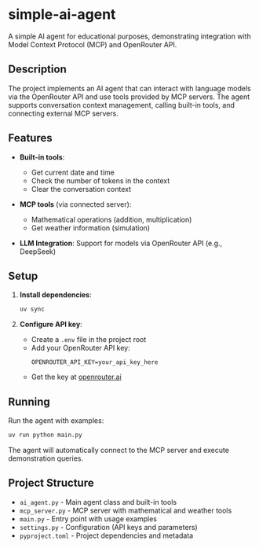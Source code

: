 # simple-ai-agent

A simple AI agent for educational purposes, demonstrating integration with Model Context Protocol (MCP) and OpenRouter API.

## Description

The project implements an AI agent that can interact with language models via the OpenRouter API and use tools provided by MCP servers. The agent supports conversation context management, calling built-in tools, and connecting external MCP servers.

## Features

- **Built-in tools**:
  - Get current date and time
  - Check the number of tokens in the context
  - Clear the conversation context

- **MCP tools** (via connected server):
  - Mathematical operations (addition, multiplication)
  - Get weather information (simulation)

- **LLM Integration**: Support for models via OpenRouter API (e.g., DeepSeek)

## Setup

1. **Install dependencies**:
   ```bash
   uv sync
   ```

2. **Configure API key**:
   - Create a `.env` file in the project root
   - Add your OpenRouter API key:
     ```
     OPENROUTER_API_KEY=your_api_key_here
     ```
   - Get the key at [openrouter.ai](https://openrouter.ai)

## Running

Run the agent with examples:
```bash
uv run python main.py
```

The agent will automatically connect to the MCP server and execute demonstration queries.

## Project Structure

- `ai_agent.py` - Main agent class and built-in tools
- `mcp_server.py` - MCP server with mathematical and weather tools
- `main.py` - Entry point with usage examples
- `settings.py` - Configuration (API keys and parameters)
- `pyproject.toml` - Project dependencies and metadata

